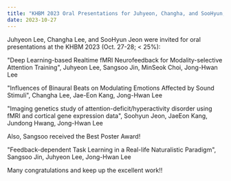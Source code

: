 ```yaml
---
title: "KHBM 2023 Oral Presentations for Juhyeon, Changha, and SooHyun, and Best Poster Award for Sangsoo"
date: 2023-10-27 
---
```


Juhyeon Lee, Changha Lee, and SooHyun Jeon were invited for oral presentations at the KHBM 2023 (Oct. 27-28; < 25%): <be>

"Deep Learning-based Realtime fMRI Neurofeedback for Modality-selective Attention Training", Juhyeon Lee, Sangsoo Jin, MinSeok Choi, Jong-Hwan Lee

"Influences of Binaural Beats on Modulating Emotions Affected by Sound Stimuli", Changha Lee, Jae-Eon Kang, Jong-Hwan Lee

"Imaging genetics study of attention-deficit/hyperactivity disorder using fMRI and cortical gene expression data", Soohyun Jeon, JaeEon Kang, Jundong Hwang, Jong-Hwan Lee

<!--
![Image](//bspl.korea.ac.kr/Board/Gallery/2022/Jundong_Hwang_22nov11.jpeg)
-->

Also, Sangsoo received the Best Poster Award!

"Feedback-dependent Task Learning in a Real-life Naturalistic Paradigm", Sangsoo Jin, Juhyeon Lee, Jong-Hwan Lee

<!--
![Image](//bspl.korea.ac.kr/Board/Lab_News/2022/2022_Hwang_KHBM_Oral_Talk_Award.jpg)
-->

Many congratulations and keep up the excellent work!!
